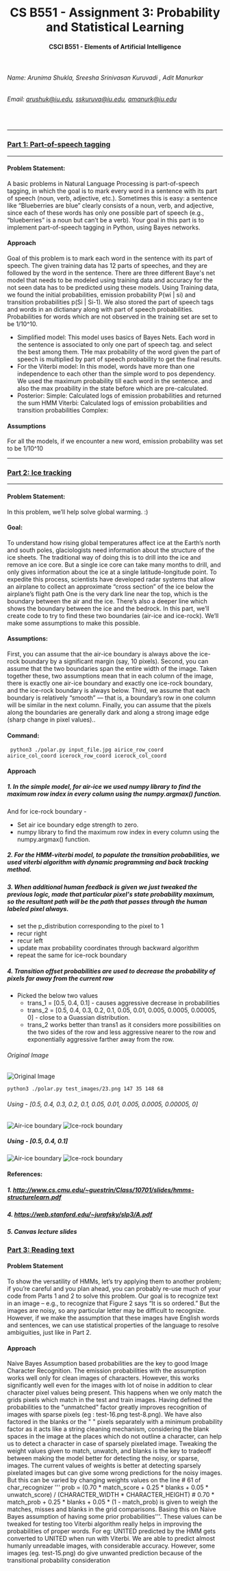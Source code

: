 # <div align="center"> CS B551 - Assignment 3: Probability and Statistical Learning
####  <div align="center"> CSCI B551 - Elements of Artificial Intelligence

<br>

###### Name: Arunima Shukla, Sreesha Srinivasan Kuruvadi  , Adit Manurkar
###### Email: *arushuk@iu.edu, sskuruva@iu.edu, amanurk@iu.edu*
<br>

***
### [Part 1: Part-of-speech tagging](https://github.iu.edu/cs-b551-fa2021/amanurk-arushuk-sskuruva-a3/tree/master/part1)
***

#### Problem Statement:

A basic problems in Natural Language Processing is part-of-speech tagging, in which the goal is to mark every word in a sentence with its part of speech (noun, verb, adjective, etc.). Sometimes this is easy: a sentence like “Blueberries are blue” clearly consists of a noun, verb, and adjective, since each of these words has only one possible part of speech (e.g., “blueberries” is a noun but can’t be a verb).
Your goal in this part is to implement part-of-speech tagging in Python, using Bayes networks.

#### Approach
Goal of this problem is to mark each word in the sentence with its part of speech. The given training data has 12 parts of speeches, and they are followed by the word in the sentence. There are three different Baye's net model that needs to be modeled using training data and accuracy for the not seen data has to be predicted using these models.
Using Training data, we found the initial probabilities, emission probability P(wi | si) and transition probabilities p(Si | Si-1). We also stored the part of speech tags and words in an dictianary along with part of speech probabilities. Probabilities for words which are not observed in the training set are set to be 1/10^10.

- Simplified model: This model uses basics of Bayes Nets. Each word in the sentence is associated to only one part of speech tag. and select the best among them. THe max probability of the word given the part of speech is multiplied by part of speech probability to get the final results.
- For the Viterbi model: In this model, words have more than one independence to each other than the simple word to pos dependency. We used the maximum probability till each word in the sentence. and also the max proability in the state before which are pre-calculated.
- Posterior: Simple: Calculated logs of emission probabilities and returned the sum HMM Viterbi: Calculated logs of emission probabilities and transition probabilities Complex:
#### Assumptions 
For all the models, if we encounter a new word, emission probability was set to be 1/10^10
***
### [Part 2: Ice tracking](https://github.iu.edu/cs-b551-fa2021/amanurk-arushuk-sskuruva-a3/tree/master/part2)

***

#### Problem Statement:
In this problem, we’ll help solve global warming. :)

#### Goal:
To understand how rising global temperatures affect ice at the Earth’s north and south poles, glaciologists need information about the structure of the ice sheets. The traditional way of doing this is to drill into the ice and remove an ice core. But a single ice core can take many months to drill, and only gives information about the ice at a single latitude-longitude point. To expedite this process, scientists have developed radar systems that allow an airplane to collect an approximate “cross section” of the ice below the airplane’s flight path 
One is the very dark line near the top, which is the boundary between the air and the ice. There’s also a deeper line which shows the boundary between the ice and the bedrock.
In this part, we’ll create code to try to find these two boundaries (air-ice and ice-rock). We’ll make some assumptions to make this possible.

#### Assumptions:
First, you can assume that the air-ice boundary is always above the ice-rock boundary by a significant margin (say, 10 pixels). Second, you can assume that the two boundaries span the entire width of the image. Taken together these, two assumptions mean that in each column of the image, there is exactly one air-ice boundary and exactly one ice-rock boundary, and the ice-rock boundary is always below. Third, we assume that each boundary is relatively “smooth” — that is, a boundary’s row in one column will be similar in the next column. Finally, you can assume that the pixels along the boundaries are generally dark and along a strong image edge (sharp change in pixel values)..

#### Command:
<code>  python3 ./polar.py input_file.jpg airice_row_coord airice_col_coord icerock_row_coord icerock_col_coord
 </code>

#### Approach
##### 1. In the simple model, for air-ice we used numpy library to find the maximum row index in every column using the numpy.argmax() function.
And for ice-rock boundary -
- Set air ice boundary edge strength to zero.
- numpy library to find the maximum row index in every column using the numpy.argmax() function.
##### 2. For the HMM-viterbi model, to populate the transition probabilities, we used viterbi algorithm with dynamic programming and back tracking method.

##### 3. When additional human feedback is given we just tweaked the previous logic, made that particular pixel's state probability maximum, so the resultant path will be the path that passes through the human labeled pixel always. 
- set the p_distribution corresponding to the pixel to 1
- recur right
- recur left
- update max probability coordinates through backward algorithm
- repeat the same for ice-rock boundary

##### 4. Transition offset probabilities are used to decrease the probability of pixels far away from the current row
- Picked the below two values
  - trans_1 = [0.5, 0.4, 0.1] - causes aggressive decrease in probabilities
  - trans_2 = [0.5, 0.4, 0.3, 0.2, 0.1, 0.05, 0.01, 0.005, 0.0005, 0.00005, 0] - close to a Guassian distribution.
  - trans_2 works better than trans1 as it considers more possibilities on the two sides of the row and less aggressive nearer to the row and exponentially aggressive farther away from the row.


###### Original Image
![Original Image](https://github.iu.edu/cs-b551-fa2021/amanurk-arushuk-sskuruva-a3/blob/master/part2/test_images/23.png)

<code>python3 ./polar.py test_images/23.png 147 35 148 68</code>

###### Using - [0.5, 0.4, 0.3, 0.2, 0.1, 0.05, 0.01, 0.005, 0.0005, 0.00005, 0]
![Air-ice boundary](https://github.iu.edu/cs-b551-fa2021/amanurk-arushuk-sskuruva-a3/blob/master/part2/air_ice_output.png)
![Ice-rock boundary](https://github.iu.edu/cs-b551-fa2021/amanurk-arushuk-sskuruva-a3/blob/master/part2/ice_rock_output.png)

##### Using - [0.5, 0.4, 0.1]
![Air-ice boundary](https://github.iu.edu/cs-b551-fa2021/amanurk-arushuk-sskuruva-a3/blob/master/part2/air_ice_output.png)
![Ice-rock boundary](https://github.iu.edu/cs-b551-fa2021/amanurk-arushuk-sskuruva-a3/blob/master/part2/ice_rock_output_low_transition.png)

#### References:
##### 1. http://www.cs.cmu.edu/~guestrin/Class/10701/slides/hmms-structurelearn.pdf
##### 4. https://web.stanford.edu/~jurafsky/slp3/A.pdf
##### 5. Canvas lecture slides

### [Part 3: Reading text](https://github.iu.edu/cs-b551-fa2021/amanurk-arushuk-sskuruva-a3/tree/master/part3)


#### Problem Statement
To show the versatility of HMMs, let’s try applying them to another problem; if you’re careful and you plan ahead, you can probably re-use much of your code from Parts 1 and 2 to solve this problem. 
Our goal is to recognize text in an image – e.g., to recognize that Figure 2 says “It is so ordered.” But the images are noisy, so any particular letter may be difficult to recognize. However, if we make the assumption that these images have English words and sentences, we can use statistical properties of the language to resolve ambiguities, just like in Part 2.

#### Approach
Naive Bayes Assumption based probabilities are the key to good Image Character Recognition. The emission probabilities with the assumption works well only for clean images of characters. However, this works significantly well even for the images with lot of noise in addition to clear character pixel values being present. This happens when we only match the grids pixels which match in the test and train images. Having defined the probabilities to the "unmatched" factor greatly improves recognition of images with sparse pixels (eg : test-16.png test-8.png).
We have also factored in the blanks or the " " pixels separately with a minimum probability factor as it acts like a string cleaning mechanism, considering the blank spaces in the image at the places which do not outline a character, can help us to detect a character in case of sparsely pixelated image. Tweaking the weight values given to match, unwatch, and blanks is the key to tradeoff between making the model better for detecting the noisy, or sparse, images.
The current values of weights is better at detecting sparsely pixelated images but can give some wrong predictions for the noisy images. But this can be varied by changing weights values on the line # 61 of char_recognizer ''' prob = (0.70 * match_score + 0.25 * blanks + 0.05 * unwatch_score) / (CHARACTER_WIDTH * CHARACTER_HEIGHT) # 0.70 * match_prob + 0.25 * blanks + 0.05 * (1 - match_prob) is given to weigh the matches, misses and blanks in the grid comparisons. Basing this on Naive Bayes assumption of having some prior probabilities'''. These values can be tweaked for testing too
Viterbi algorithm really helps in improving the probabilities of proper words. For eg: UN1TED predicted by the HMM gets converted to UNITED when run with Viterbi.
We are able to predict almost humanly unreadable images, with considerable accuracy. However, some images (eg. test-15.png) do give unwanted prediction because of the transitional probability consideration
